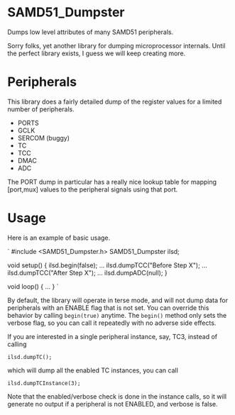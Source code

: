 # SAMD51_Dumpster
Dumps low level attributes of many SAMD51 peripherals.

Sorry folks, yet another library for dumping microprocessor internals.
Until the perfect library exists, I guess we will keep creating more.

# Peripherals
This library does a fairly detailed dump of the register values for a limited number
of peripherals.

- PORTS
- GCLK
- SERCOM (buggy)
- TC
- TCC
- DMAC
- ADC

The PORT dump in particular has a really nice lookup table for mapping [port,mux]
values to the peripheral signals using that port.

# Usage
Here is an example of basic usage.

`
#include <SAMD51_Dumpster.h>
SAMD51_Dumpster ilsd;

void setup() {
  ilsd.begin(false);
  ...
  ilsd.dumpTCC("Before Step X");
  ...
  ilsd.dumpTCC("After Step X");
  ...
  ilsd.dumpADC(null); 
}

void loop() {
...
}
`

By default, the library will operate in terse mode, and will not dump data for
peripherals with an ENABLE flag that is not set.  You can override this behavior
by calling `begin(true)` anytime.  The `begin()` method only sets the verbose
flag, so you can call it repeatedly with no adverse side effects.

If you are interested in a single peripheral instance, say, TC3, instead
of calling

`
  ilsd.dumpTC();
`

which will dump all the enabled TC instances, you can call

`
  ilsd.dumpTCInstance(3);
`

Note that the enabled/verbose check is done in the instance calls, so it will
generate no output if a peripheral is not ENABLED, and verbose is false.


